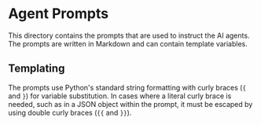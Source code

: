 # Agent Prompts

This directory contains the prompts that are used to instruct the AI agents. The prompts are written in Markdown and can contain template variables.

## Templating

The prompts use Python's standard string formatting with curly braces (`{` and `}`) for variable substitution. In cases where a literal curly brace is needed, such as in a JSON object within the prompt, it must be
escaped by using double curly braces (`{{` and `}}`).
